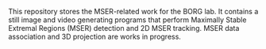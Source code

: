 This repository stores the MSER-related work for the BORG lab. It contains a still image and video generating programs that perform Maximally Stable Extremal Regions (MSER) detection and 2D MSER tracking. MSER data association and 3D projection are works in progress.